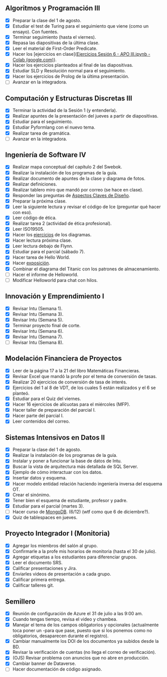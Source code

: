 ## Algoritmos y Programación III
- [x] Preparar la clase del 1 de agosto.
- [x] Estudiar el test de Turing para el seguimiento que viene (como un ensayo). Con fuentes.
- [x] Terminar seguimiento (hasta el viernes).
- [x] Repasa las diapositivas de la última clase.
- [x] Leer el material de First-Order Predicate.
- [x] Hacer los [ejercicios en clase]([Ejercicios Sesión 6 - APO III.ipynb - Colab (google.com)](https://colab.research.google.com/drive/1IhCtKYDIlSkjRs1jpxe3YzxUORynt9Pr#scrollTo=HowKEZdIDgyj)).
- [x] Hacer los ejercicios planteados al final de las diapositivas.
- [x] Estudiar SLD y Resolución normal para el seguimiento.
- [x] Hacer los ejercicios de Prolog de la última presentación.
- [ ] Avanzar en la integradora.

## Computación y Estructuras Discretas III
- [x] Terminar la actividad de la Sesión 1 (y entenderla).
- [x] Realizar apuntes de la presentación del jueves a partir de diapositivas.
- [x] Estudiar para el seguimiento.
- [x] Estudiar Pyformlang con el nuevo tema.
- [x] Realizar tarea de gramática.
- [ ] Avanzar en la integradora.

## Ingeniería de Software IV
- [x] Realizar mapa conceptual del capítulo 2 del Swebok.
- [x] Realizar la instalación de los programas de la guía.
- [x] Realizar documento de apuntes de la clase y diagrama de fotos.
- [x] Realizar definiciones.
- [x] Realizar tablero miro que mandó por correo (se hace en clase).
- [x] Responder las preguntas de [Aspectos Claves de Diseño](https://www.icesi.edu.co/moodle/pluginfile.php/1066038/mod_page/content/232/SwArch-S3-AspectosClavesDise%C3%B1o.pdf).
- [x] Preparar la próxima clase.
- [x] Leer la siguiente lectura y revisar el código de Ice (preguntar qué hacer con eso).
- [x] Leer código de ética.
- [x] Realizar tarea 2 (actividad de ética profesional).
- [x] Leer ISO19505.
- [x] Hacer los [ejercicios](https://docs.google.com/document/d/1nGPitgEpPJoOrJC9XsqOX1e1Xg4QtnjZosErt8o_pfo/edit?usp=sharing) de los diagramas.
- [x] Hacer lectura próxima clase.
- [x] Leer lectura debajo de Flynn.
- [x] Estudiar para el parcial (sábado 7).
- [x] Hacer tarea de Hello World.
- [x] Hacer [exposición](https://miro.com/app/board/uXjVKhV5ND8=/?share_link_id=898425864480).
- [x] Combinar el diagrama del Titanic con los patrones de almacenamiento.
- [ ] Hacer el informe de Helloworld.
- [ ] Modificar Helloworld para chat con hilos.

## Innovación y Emprendimiento I
- [x] Revisar Intu (Semana 1).
- [x] Revisar Intu (Semana 3).
- [x] Revisar Intu (Semana 5).
- [x] Terminar proyecto final de corte.
- [x] Revisar Intu (Semana 6).
- [x] Revisar Intu (Semana 7).
- [ ] Revisar Intu (Semana 8).

## Modelación Financiera de Proyectos
- [x] Leer de la página 17 a la 21 del libro Matemáticas Financieras.
- [x] Revisar Excel que mandó la profe por el tema de conversión de tasas.
- [x] Realizar 20 ejercicios de conversión de tasa de interés.
- [x] Ejercicios del 1 al 8 de VDT, de los cuales 5 están realizados y el 6 se planteó.
- [x] Estudiar para el Quiz del viernes.
- [x] Hacer 16 ejercicios de alícuotas para el miércoles (MFP).
- [x] Hacer taller de preparación del parcial I.
- [x] Hacer parte del parcial I.
- [x] Leer contenidos del correo.

## Sistemas Intensivos en Datos II
- [x] Preparar la clase del 1 de agosto.
- [x] Realizar la instalación de los programas de la guía.
- [x] Instalar y poner a funcionar la base de datos de Intu.
- [x] Buscar la vista de arquitectura más detallada de SQL Server.
- [x] Ejemplo de cómo interactuar con los datos.
- [x] Insertar datos y esquema.
- [x] Hacer modelo entidad relación haciendo ingeniería inversa del esquema OT.
- [x] Crear el sinónimo.
- [x] Tener bien el esquema de estudiante, profesor y padre.
- [x] Estudiar para el parcial (martes 3).
- [ ] Hacer curso de [MongoDB](https://learn.mongodb.com/learning-paths/introduction-to-mongodb). (6/12) (wtf como que 6 de diciembre?).
- [x] Quiz de tablespaces en jueves.

## Proyecto Integrador I (Monitoria)
- [x] Agregar los miembros del salón al grupo.
- [x] Confirmarle a la profe mis horarios de monitoria (hasta el 30 de julio).
- [x] Agregar etiquetas a los estudiantes para diferenciar grupos.
- [x] Leer el documento SRS.
- [x] Calificar presentaciones y Jira.
- [x] Enviarles videos de presentación a cada grupo.
- [x] Calificar primera entrega.
- [x] Calificar talleres git.

## Semillero
 - [x] Reunión de configuración de Azure el 31 de julio a las 9:00 am.
 - [x] Cuando tengas tiempo, revisa el video y chambea.
 - [x] Manejar el tema de los campos obligatorios y opcionales (actualmente toca poner un -para que pase, puesto que si los ponemos como no obligatorios, desaparecen durante el registro).
 - [x] Cambiar manualmente los DOI de los documentos ya subidos desde la BD.
 - [x] Revisar la verificación de cuentas (no llega el correo de verificación).
 - [x] (OJS) Revisar problema con anuncios que no abre en producción.
 - [x] Cambiar banner de Dataverse.
 - [ ] Hacer documentación de código asignado.